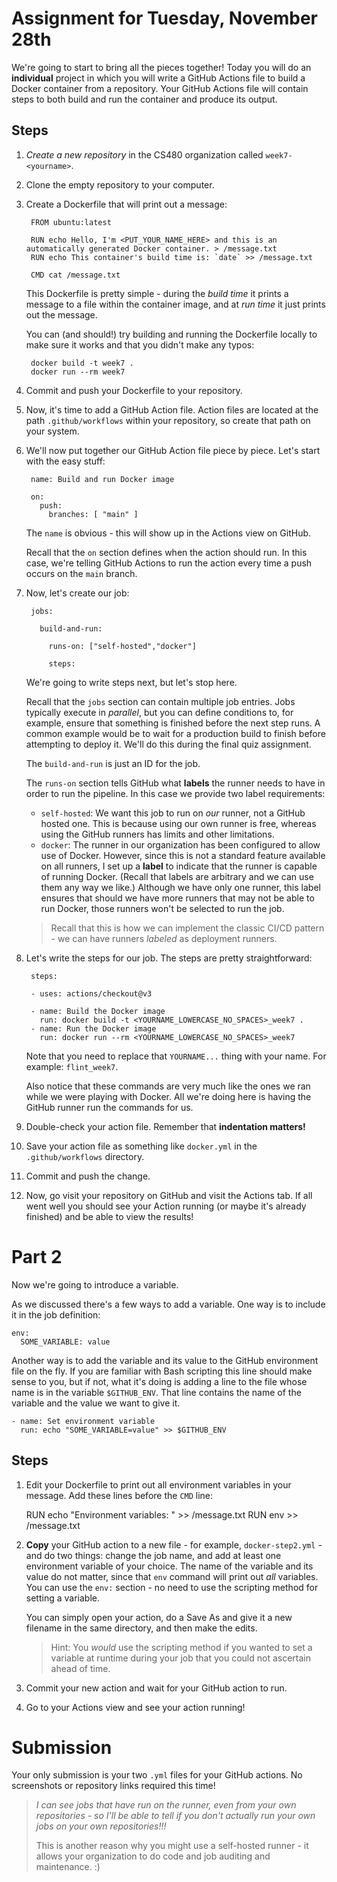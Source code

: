 # Assignment for Tuesday, November 28th

We're going to start to bring all the pieces together! Today you will do an **individual** project in which you will write a GitHub Actions file to build a Docker container from a repository. Your GitHub Actions file will contain steps to both build and run the container and produce its output.

## Steps

1. *Create a new repository* in the CS480 organization called `week7-<yourname>`.
2. Clone the empty repository to your computer.
3. Create a Dockerfile that will print out a message:

        FROM ubuntu:latest

        RUN echo Hello, I'm <PUT_YOUR_NAME_HERE> and this is an automatically generated Docker container. > /message.txt
        RUN echo This container's build time is: `date` >> /message.txt

        CMD cat /message.txt

    This Dockerfile is pretty simple - during the *build time* it prints a message to a file within the container image, and at *run time* it just prints out the message.

    You can (and should!) try building and running the Dockerfile locally to make sure it works and that you didn't make any typos:

        docker build -t week7 .
        docker run --rm week7
    
4. Commit and push your Dockerfile to your repository.
5. Now, it's time to add a GitHub Action file. Action files are located at the path `.github/workflows` within your repository, so create that path on your system. 
6. We'll now put together our GitHub Action file piece by piece. Let's start with the easy stuff:

        name: Build and run Docker image

        on:
          push:
            branches: [ "main" ]

    The `name` is obvious - this will show up in the Actions view on GitHub.

    Recall that the `on` section defines when the action should run. In this case, we're telling GitHub Actions to run the action every time a push occurs on the `main` branch. 

7. Now, let's create our job:

        jobs:

          build-and-run:

            runs-on: ["self-hosted","docker"]

            steps:

    We're going to write steps next, but let's stop here.

    Recall that the `jobs` section can contain multiple job entries. Jobs typically execute in *parallel*, but you can define conditions to, for example, ensure that something is finished before the next step runs. A common example would be to wait for a production build to finish before attempting to deploy it. We'll do this during the final quiz assignment.

    The `build-and-run` is just an ID for the job. 

    The `runs-on` section tells GitHub what **labels** the runner needs to have in order to run the pipeline. In this case we provide two label requirements:

    * `self-hosted`: We want this job to run on *our* runner, not a GitHub hosted one. This is because using our own runner is free, whereas using the GitHub runners has limits and other limitations.
    * `docker`: The runner in our organization has been configured to allow use of Docker. However, since this is not a standard feature available on all runners, I set up a **label** to indicate that the runner is capable of running Docker. (Recall that labels are arbitrary and we can use them any way we like.) Although we have only one runner, this label ensures that should we have more runners that may not be able to run Docker, those runners won't be selected to run the job.

    > Recall that this is how we can implement the classic CI/CD pattern - we can have runners *labeled* as deployment runners.

8. Let's write the steps for our job. The steps are pretty straightforward:

        steps:

        - uses: actions/checkout@v3

        - name: Build the Docker image
          run: docker build -t <YOURNAME_LOWERCASE_NO_SPACES>_week7 .
        - name: Run the Docker image
          run: docker run --rm <YOURNAME_LOWERCASE_NO_SPACES>_week7

    Note that you need to replace that `YOURNAME...` thing with your name. For example: `flint_week7`. 

    Also notice that these commands are very much like the ones we ran while we were playing with Docker. All we're doing here is having the GitHub runner run the commands for us.

9. Double-check your action file. Remember that **indentation matters!**
10. Save your action file as something like `docker.yml` in the `.github/workflows` directory.
11. Commit and push the change.
12. Now, go visit your repository on GitHub and visit the Actions tab. If all went well you should see your Action running (or maybe it's already finished) and be able to view the results!

# Part 2

Now we're going to introduce a variable. 

As we discussed there's a few ways to add a variable. One way is to include it in the job definition:

    env:
      SOME_VARIABLE: value

Another way is to add the variable and its value to the GitHub environment file on the fly. If you are familiar with Bash scripting this line should make sense to you, but if not, what it's doing is adding a line to the file whose name is in the variable `$GITHUB_ENV`. That line contains the name of the variable and the value we want to give it. 

    - name: Set environment variable
      run: echo "SOME_VARIABLE=value" >> $GITHUB_ENV

## Steps

1. Edit your Dockerfile to print out all environment variables in your message. Add these lines before the `CMD` line:

    RUN echo "Environment variables: " >> /message.txt
    RUN env >> /message.txt

2. **Copy** your GitHub action to a new file - for example, `docker-step2.yml` - and do two things: change the job name, and add at least one environment variable of your choice. The name of the variable and its value do not matter, since that `env` command will print out *all* variables. You can use the `env:` section - no need to use the scripting method for setting a variable.

    You can simply open your action, do a Save As and give it a new filename in the same directory, and then make the edits. 

    > Hint: You *would* use the scripting method if you wanted to set a variable at runtime during your job that you could not ascertain ahead of time. 

3. Commit your new action and wait for your GitHub action to run.
4. Go to your Actions view and see your action running!

# Submission

Your only submission is your two `.yml` files for your GitHub actions. No screenshots or repository links required this time!

> *I can see jobs that have run on the runner, even from your own repositories - so I'll be able to tell if you don't actually run your own jobs on your own repositories!!!*
>
> This is another reason why you might use a self-hosted runner - it allows your organization to do code and job auditing and maintenance. :)

